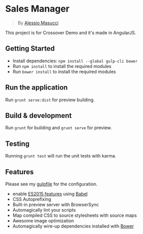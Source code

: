 # Sales Manager
> By [Alessio Masucci](https://it.linkedin.com/in/alessiomasucci)

This project is for Crossover Demo and it's made in AngularJS.

## Getting Started

- Install dependencies: `npm install --global gulp-cli bower`
- Run `npm install` to install the required modules
- Run `bower install` to install the required modules

## Run the application

Run `grunt serve:dist` for preview building.

## Build & development

Run `grunt` for building and `grunt serve` for preview.

## Testing

Running `grunt test` will run the unit tests with karma.

## Features

Please see my [gulpfile](gulpfile.js) for the configuration.

* enable [ES2015 features](https://babeljs.io/docs/learn-es2015/) using [Babel](https://babeljs.io)
* CSS Autoprefixing
* Built-in preview server with BrowserSync
* Automagically lint your scripts
* Map compiled CSS to source stylesheets with source maps
* Awesome image optimization
* Automagically wire-up dependencies installed with [Bower](http://bower.io)
